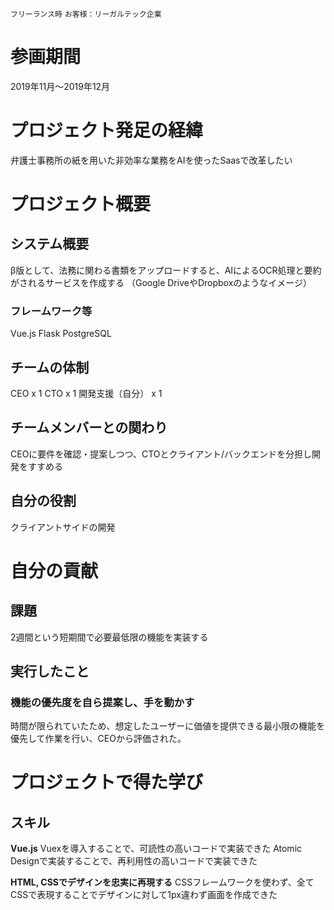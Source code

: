 `フリーランス時` `お客様：リーガルテック企業` 

# 参画期間
2019年11月〜2019年12月

# プロジェクト発足の経緯
弁護士事務所の紙を用いた非効率な業務をAIを使ったSaasで改革したい

# プロジェクト概要
## システム概要
β版として、法務に関わる書類をアップロードすると、AIによるOCR処理と要約がされるサービスを作成する
（Google DriveやDropboxのようなイメージ）

### フレームワーク等
Vue.js
Flask
PostgreSQL

## チームの体制
CEO x 1
CTO x 1
開発支援（自分） x 1

## チームメンバーとの関わり
CEOに要件を確認・提案しつつ、CTOとクライアント/バックエンドを分担し開発をすすめる

## 自分の役割
クライアントサイドの開発

# 自分の貢献
## 課題
2週間という短期間で必要最低限の機能を実装する

## 実行したこと
### 機能の優先度を自ら提案し、手を動かす
時間が限られていたため、想定したユーザーに価値を提供できる最小限の機能を優先して作業を行い、CEOから評価された。

# プロジェクトで得た学び

## スキル
**Vue.js** 
Vuexを導入することで、可読性の高いコードで実装できた
Atomic Designで実装することで、再利用性の高いコードで実装できた

**HTML, CSSでデザインを忠実に再現する** 
CSSフレームワークを使わず、全てCSSで表現することでデザインに対して1px違わず画面を作成できた
